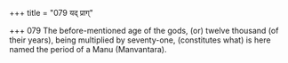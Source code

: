 +++
title = "079 यद् प्राग्"

+++
079	The before-mentioned age of the gods, (or) twelve thousand (of their years), being multiplied by seventy-one, (constitutes what) is here named the period of a Manu (Manvantara).